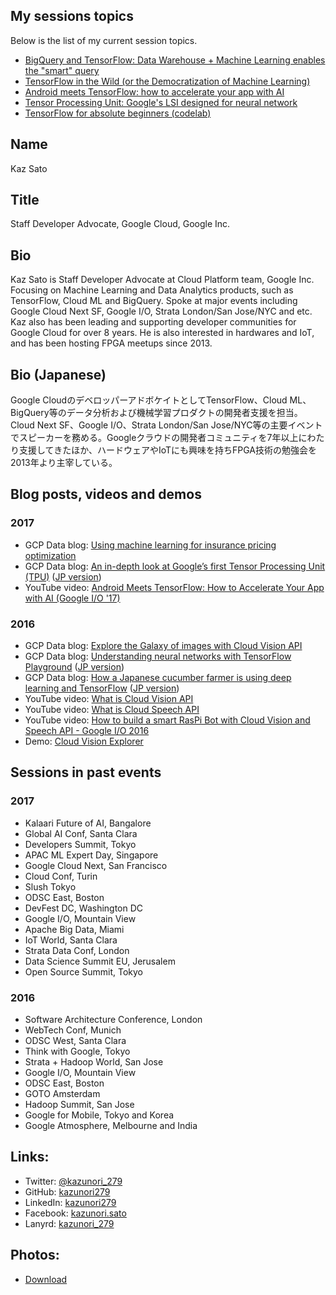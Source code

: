 ## My sessions topics

Below is the list of my current session topics.

- [BigQuery and TensorFlow: Data Warehouse + Machine Learning enables the "smart" query](BigQuery%20and%20TensorFlow.md)
- [TensorFlow in the Wild (or the Democratization of Machine Learning)](TensorFlow%20in%20the%20Wild.md)
- [Android meets TensorFlow: how to accelerate your app with AI](Android%20meets%20TensorFlow.md)
- [Tensor Processing Unit: Google's LSI designed for neural network](TPU.md)
- [TensorFlow for absolute beginners (codelab)](https://github.com/kazunori279/TensorFlow-for-absolute-beginners)

## Name

Kaz Sato

## Title

Staff Developer Advocate, Google Cloud, Google Inc.

## Bio

Kaz Sato is Staff Developer Advocate at Cloud Platform team, Google Inc. Focusing on Machine Learning and Data Analytics products, such as TensorFlow, Cloud ML and BigQuery. Spoke at major events including Google Cloud Next SF, Google I/O, Strata London/San Jose/NYC and etc. Kaz also has been leading and supporting developer communities for Google Cloud for over 8 years. He is also interested in hardwares and IoT, and has been hosting FPGA meetups since 2013.

## Bio (Japanese)

Google CloudのデベロッパーアドボケイトとしてTensorFlow、Cloud ML、BigQuery等のデータ分析および機械学習プロダクトの開発者支援を担当。Cloud Next  SF、Google I/O、Strata London/San Jose/NYC等の主要イベントでスピーカーを務める。Googleクラウドの開発者コミュニティを7年以上にわたり支援してきたほか、ハードウェアやIoTにも興味を持ちFPGA技術の勉強会を2013年より主宰している。

## Blog posts, videos and demos

### 2017

- GCP Data blog: [Using machine learning for insurance pricing optimization](https://cloud.google.com/blog/big-data/2017/03/using-machine-learning-for-insurance-pricing-optimization)
- GCP Data blog: [An in-depth look at Google’s first Tensor Processing Unit (TPU)](https://cloud.google.com/blog/big-data/2017/05/an-in-depth-look-at-googles-first-tensor-processing-unit-tpu) ([JP version](https://cloudplatform-jp.googleblog.com/2017/05/an-in-depth-look-at-googles-first-tensor-processing-unit-tpu.html))
- YouTube video: [Android Meets TensorFlow: How to Accelerate Your App with AI (Google I/O '17)](https://www.youtube.com/watch?v=25ISTLhz0ys)

### 2016

- GCP Data blog: [Explore the Galaxy of images with Cloud Vision API](https://cloud.google.com/blog/big-data/2016/05/explore-the-galaxy-of-images-with-cloud-vision-api)
- GCP Data blog: [Understanding neural networks with TensorFlow Playground](https://cloud.google.com/blog/big-data/2016/07/understanding-neural-networks-with-tensorflow-playground) ([JP version](http://googlecloudplatform-japan.blogspot.in/2016/07/tensorflow-playground.html))
- GCP Data blog: [How a Japanese cucumber farmer is using deep learning and TensorFlow](https://cloud.google.com/blog/big-data/2016/08/how-a-japanese-cucumber-farmer-is-using-deep-learning-and-tensorflow) ([JP version](http://googlecloudplatform-japan.blogspot.jp/2016/08/tensorflow_5.html))
- YouTube video: [What is Cloud Vision API](https://www.youtube.com/watch?v=eve8DkkVdhI)
- YouTube video: [What is Cloud Speech API](https://www.youtube.com/watch?v=wzp9dfVpeeg)
- YouTube video: [How to build a smart RasPi Bot with Cloud Vision and Speech API - Google I/O 2016](https://www.youtube.com/watch?v=HpPyhsC4q9M)
- Demo: [Cloud Vision Explorer](http://vision-explorer.reactive.ai/)

## Sessions in past events

### 2017

- Kalaari Future of AI, Bangalore
- Global AI Conf, Santa Clara
- Developers Summit, Tokyo
- APAC ML Expert Day, Singapore
- Google Cloud Next, San Francisco
- Cloud Conf, Turin
- Slush Tokyo
- ODSC East, Boston
- DevFest DC, Washington DC
- Google I/O, Mountain View
- Apache Big Data, Miami
- IoT World, Santa Clara
- Strata Data Conf, London
- Data Science Summit EU, Jerusalem
- Open Source Summit, Tokyo

### 2016

- Software Architecture Conference, London
- WebTech Conf, Munich
- ODSC West, Santa Clara
- Think with Google, Tokyo
- Strata + Hadoop World, San Jose
- Google I/O, Mountain View
- ODSC East, Boston
- GOTO Amsterdam
- Hadoop Summit, San Jose 
- Google for Mobile, Tokyo and Korea
- Google Atmosphere, Melbourne and India

## Links:

- Twitter: [@kazunori_279](https://twitter.com/kazunori_279)
- GitHub: [kazunori279](https://github.com/kazunori279)
- LinkedIn: [kazunori279](https://www.linkedin.com/in/kazunori279/)
- Facebook: [kazunori.sato](https://www.facebook.com/kazunori.sato.39)
- Lanyrd: [kazunori_279](http://lanyrd.com/profile/kazunori_279/)

## Photos:

- [Download](photo.jpg)
